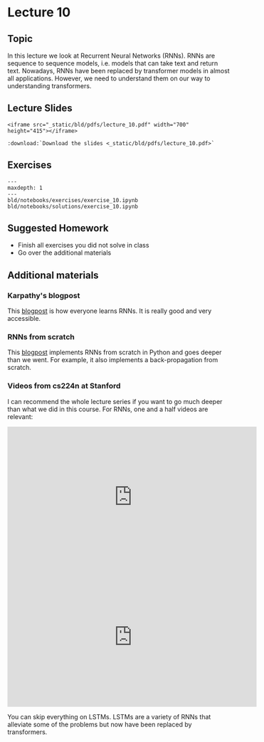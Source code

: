 # Lecture 10

## Topic

In this lecture we look at Recurrent Neural Networks (RNNs). RNNs are sequence to
sequence models, i.e. models that can take text and return text. Nowadays, RNNs have
been replaced by transformer models in almost all applications. However, we need to
understand them on our way to understanding transformers.

## Lecture Slides

```{raw} html
<iframe src="_static/bld/pdfs/lecture_10.pdf" width="700" height="415"></iframe>
```

```{eval-rst}
:download:`Download the slides <_static/bld/pdfs/lecture_10.pdf>`
```

## Exercises


```{toctree}
---
maxdepth: 1
---
bld/notebooks/exercises/exercise_10.ipynb
bld/notebooks/solutions/exercise_10.ipynb
```

## Suggested Homework

- Finish all exercises you did not solve in class
- Go over the additional materials


## Additional materials

### Karpathy's blogpost

This [blogpost](http://karpathy.github.io/2015/05/21/rnn-effectiveness/) is how everyone learns RNNs. It is really good and very accessible.


### RNNs from scratch

This [blogpost](https://victorzhou.com/blog/intro-to-rnns/) implements RNNs from scratch
in Python and goes deeper than we went. For example, it also implements a back-propagation
from scratch.


### Videos from cs224n at Stanford

I can recommend the whole lecture series if you want to go much deeper than what we
did in this course. For RNNs, one and a half videos are relevant:

<iframe width="560" height="315" src="https://www.youtube.com/embed/PLryWeHPcBs?start=3000" title="YouTube video player" frameborder="0" allow="accelerometer; autoplay; clipboard-write; encrypted-media; gyroscope; picture-in-picture; web-share" allowfullscreen></iframe>


<iframe width="560" height="315" src="https://www.youtube.com/embed/0LixFSa7yts" title="YouTube video player" frameborder="0" allow="accelerometer; autoplay; clipboard-write; encrypted-media; gyroscope; picture-in-picture; web-share" allowfullscreen></iframe>

You can skip everything on LSTMs. LSTMs are a variety of RNNs that alleviate some of
the problems but now have been replaced by transformers.

